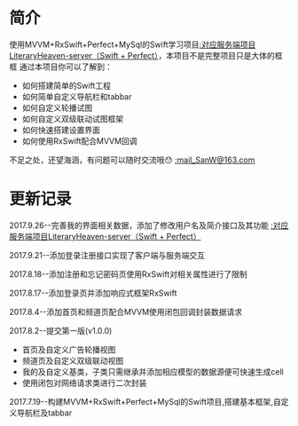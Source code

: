 # 简介

使用MVVM+RxSwift+Perfect+MySql的Swift学习项目[:对应服务端项目LiteraryHeaven-server（Swift + Perfect）](https://github.com/SanWCoder/LiteraryHeaven-server)，本项目不是完整项目只是大体的框框
通过本项目你可以了解到：
* 如何搭建简单的Swift工程
* 如何简单自定义导航栏和tabbar
* 如何自定义轮播试图
* 如何自定义双级联动试图框架
* 如何快速搭建设置界面
* 如何使用RxSwift配合MVVM回调  

不足之处，还望海涵，有问题可以随时交流哦😯 [:mail_SanW@163.com](http://mail.163.com/)  

# 更新记录  

2017.9.26--完善我的界面相关数据，添加了修改用户名及简介接口及其功能
[:对应服务端项目LiteraryHeaven-server（Swift + Perfect）](https://github.com/SanWCoder/LiteraryHeaven-server)

2017.9.21--添加登录注册接口实现了客户端与服务端交互

2017.8.18--添加注册和忘记密码页使用RxSwift对相关属性进行了限制

2017.8.17--添加登录页并添加响应式框架RxSwift

2017.8.4--添加首页和频道页配合MVVM使用闭包回调封装数据请求

2017.8.2--提交第一版(v1.0.0) 
* 首页及自定义广告轮播视图
* 频道页及自定义双级联动视图
* 我的及自定义基类，子类只需继承并添加相应模型的数据源便可快速生成cell
* 使用闭包对网络请求类进行二次封装  

2017.7.19--构建MVVM+RxSwift+Perfect+MySql的Swift项目,搭建基本框架,自定义导航栏及tabbar

